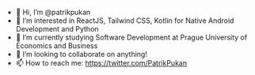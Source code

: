 - 👋 Hi, I’m @patrikpukan
- 👀 I’m interested in ReactJS, Tailwind CSS, Kotlin for Native Android Development and Python
- 🌱 I’m currently studying Software Development at Prague University of Economics and Business
- 💞️ I’m looking to collaborate on anything!
- 📫 How to reach me: https://twitter.com/PatrikPukan

<!---
patrikpukan/patrikpukan is a ✨ special ✨ repository because its `README.md` (this file) appears on your GitHub profile.
You can click the Preview link to take a look at your changes.
--->
